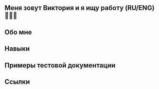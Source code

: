 ## Меня зовут Виктория и я ищу работу (RU/ENG) 👋👨‍💻

## Обо мне

## Навыки

## Примеры тестовой документации

## Ссылки
